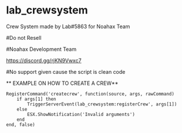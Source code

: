 # lab_crewsystem
Crew System made by Lab#5863 for Noahax Team

#Do not Resell

#Noahax Development Team 

https://discord.gg/rjKN9Vwxc7

#No support given cause the script is clean code

** EXAMPLE ON HOW TO CREATE A CREW**

```
RegisterCommand('createcrew', function(source, args, rawCommand)
    if args[1] then
        TriggerServerEvent(lab_crewsystem:registerCrew', args[1]) 
    else
        ESX.ShowNotification('Invalid arguments')
    end
end, false)
```
